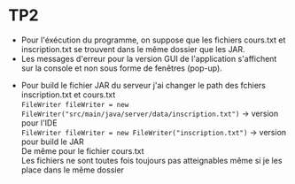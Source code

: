 # TP2
- Pour l'éxécution du programme, on suppose que les fichiers cours.txt et inscription.txt se trouvent dans le même dossier que les JAR.
- Les messages d'erreur pour la version GUI de l'application s'affichent sur la console et non sous forme de fenêtres (pop-up).

* Pour build le fichier JAR du serveur j'ai changer le path des fchiers inscription.txt et cours.txt <br>
`FileWriter fileWriter = new FileWriter("src/main/java/server/data/inscription.txt")` -> version pour l'IDE <br>
`FileWriter fileWriter = new FileWriter("inscription.txt")` -> version pour build le JAR <br>
De même pour le fichier cours.txt <br>
Les fichiers ne sont toutes fois toujours pas atteignables même si je les place dans le même dossier
